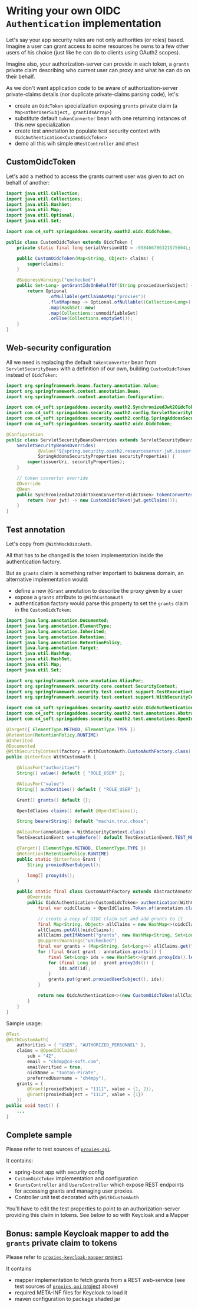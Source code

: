 # Writing your own OIDC `Authentication` implementation

Let's say your app security rules are not only authorities (or roles) based. Imagine a user can grant access to some resources he owns to a few other users of his choice (just like he can do to clients using OAuth2 scopes).

Imagine also, your authorization-server can provide in each token, a `grants` private claim describing who current user can proxy and what he can do on their behalf.

As we don't want application code to be aware of authorization-server private-claims details (nor duplicate private-claims parsing code), let's:
- create an `OidcToken` specialization exposing `grants` private claim (a `Map<otherUserSubject, grantIdsArray>`)
- substitute default `tokenConverter` bean with one returning instances of this new specialization
- create test annotation to populate test security context with `OidcAuthentication<CustomOidcToken>`
- demo all this wih simple `@RestController` and `@Test`

## CustomOidcToken
Let's add a method to access the grants current user was given to act on behalf of another:
``` java
import java.util.Collection;
import java.util.Collections;
import java.util.HashSet;
import java.util.Map;
import java.util.Optional;
import java.util.Set;

import com.c4_soft.springaddons.security.oauth2.oidc.OidcToken;

public class CustomOidcToken extends OidcToken {
	private static final long serialVersionUID = -958466786321575604L;

	public CustomOidcToken(Map<String, Object> claims) {
		super(claims);
	}

	@SuppressWarnings("unchecked")
	public Set<Long> getGrantIdsOnBehalfOf(String proxiedUserSubject) {
		return Optional
				.ofNullable(getClaimAsMap("proxies"))
				.flatMap(map -> Optional.ofNullable((Collection<Long>) map.get(proxiedUserSubject)))
				.map(HashSet::new)
				.map(Collections::unmodifiableSet)
				.orElse(Collections.emptySet());
	}
}
```

## Web-security configuration
All we need is replacing the default `tokenConverter` bean from `ServletSecurityBeans` with a definition of our own, building `CustomOidcToken` instead of `OidcToken`:
``` java
import org.springframework.beans.factory.annotation.Value;
import org.springframework.context.annotation.Bean;
import org.springframework.context.annotation.Configuration;

import com.c4_soft.springaddons.security.oauth2.SynchronizedJwt2OidcTokenConverter;
import com.c4_soft.springaddons.security.oauth2.config.ServletSecurityBeans;
import com.c4_soft.springaddons.security.oauth2.config.SpringAddonsSecurityProperties;
import com.c4_soft.springaddons.security.oauth2.oidc.OidcToken;

@Configuration
public class ServletSecurityBeansOverrides extends ServletSecurityBeans {
	ServletSecurityBeansOverrides(
			@Value("${spring.security.oauth2.resourceserver.jwt.issuer-uri}") String issuerUri,
			SpringAddonsSecurityProperties securityProperties) {
		super(issuerUri, securityProperties);
	}

	// token converter override
	@Override
	@Bean
	public SynchronizedJwt2OidcTokenConverter<OidcToken> tokenConverter() {
		return (var jwt) -> new CustomOidcToken(jwt.getClaims());
	}
}
```

## Test annotation
Let's copy from `@WithMockOidcAuth`.

All that has to be changed is the token implementation inside the authentication factory.

But as `grants` claim is something rather important to buisness domain, an alternative implementation would:
- define a new `@Grant` annotation to describe the proxy given by a user
- expose a `grants` attribute to `@WithCustomAuth`
- authentication factory would parse this property to set the `grants` claim in the `CustomOidcToken`:
``` java
import java.lang.annotation.Documented;
import java.lang.annotation.ElementType;
import java.lang.annotation.Inherited;
import java.lang.annotation.Retention;
import java.lang.annotation.RetentionPolicy;
import java.lang.annotation.Target;
import java.util.HashMap;
import java.util.HashSet;
import java.util.Map;
import java.util.Set;

import org.springframework.core.annotation.AliasFor;
import org.springframework.security.core.context.SecurityContext;
import org.springframework.security.test.context.support.TestExecutionEvent;
import org.springframework.security.test.context.support.WithSecurityContext;

import com.c4_soft.springaddons.security.oauth2.oidc.OidcAuthentication;
import com.c4_soft.springaddons.security.oauth2.test.annotations.AbstractAnnotatedAuthenticationBuilder;
import com.c4_soft.springaddons.security.oauth2.test.annotations.OpenIdClaims;

@Target({ ElementType.METHOD, ElementType.TYPE })
@Retention(RetentionPolicy.RUNTIME)
@Inherited
@Documented
@WithSecurityContext(factory = WithCustomAuth.CustomAuthFactory.class)
public @interface WithCustomAuth {

	@AliasFor("authorities")
	String[] value() default { "ROLE_USER" };

	@AliasFor("value")
	String[] authorities() default { "ROLE_USER" };

	Grant[] grants() default {};

	OpenIdClaims claims() default @OpenIdClaims();

	String bearerString() default "machin.truc.chose";

	@AliasFor(annotation = WithSecurityContext.class)
	TestExecutionEvent setupBefore() default TestExecutionEvent.TEST_METHOD;

	@Target({ ElementType.METHOD, ElementType.TYPE })
	@Retention(RetentionPolicy.RUNTIME)
	public static @interface Grant {
		String proxiedUserSubject();

		long[] proxyIds();
	}

	public static final class CustomAuthFactory extends AbstractAnnotatedAuthenticationBuilder<WithCustomAuth, OidcAuthentication<CustomOidcToken>> {
		@Override
		public OidcAuthentication<CustomOidcToken> authentication(WithCustomAuth annotation) {
			final var oidcClaims = OpenIdClaims.Token.of(annotation.claims());

			// create a copy of OIDC claim-set and add grants to it
			final Map<String, Object> allClaims = new HashMap<>(oidcClaims);
			allClaims.putAll(oidcClaims);
			allClaims.putIfAbsent("grants", new HashMap<String, Set<Long>>());
			@SuppressWarnings("unchecked")
			final var grants = (Map<String, Set<Long>>) allClaims.get("grants");
			for (final Grant grant : annotation.grants()) {
				final Set<Long> ids = new HashSet<>(grant.proxyIds().length);
				for (final Long id : grant.proxyIds()) {
					ids.add(id);
				}
				grants.put(grant.proxiedUserSubject(), ids);
			}

			return new OidcAuthentication<>(new CustomOidcToken(allClaims), authorities(annotation.authorities()), annotation.bearerString());
		}
	}
}
```
Sample usage:
``` java
@Test
@WithCustomAuth(
    authorities = { "USER", "AUTHORIZED_PERSONNEL" },
    claims = @OpenIdClaims(
        sub = "42",
        email = "ch4mp@c4-soft.com",
        emailVerified = true,
        nickName = "Tonton-Pirate",
        preferredUsername = "ch4mpy"),
    grants = {
        @Grant(proxiedSubject = "1111", value = {1, 2}),
        @Grant(proxiedSubject = "1112", value = {1})
    })
public void test() {
    ...
}
```

## Complete sample
Please refer to test sources of [`proxies-api`](https://github.com/ch4mpy/starter/tree/master/api/webmvc/proxies-api).

It contains:
- spring-boot app with security config
- `CustomOidcToken` implementation and configuration
- `GrantsController` and `UsersController` which expose REST endpoints for accessing grants and managing user proxies.
- Controller unit test decorated with `@WithCustomAuth`

You'll have to edit the test properties to point to an authorization-server providing this claim in tokens. See below to so with Keycloak and a Mapper

## Bonus: sample Keycloak mapper to add the `grants` private claim to tokens
Please refer to [`proxies-keycloak-mapper` project](https://github.com/ch4mpy/starter/tree/master/api/webmvc/proxies-keycloak-mapper).

It contains
- mapper implementation to fetch grants from a REST web-service (see test sources of [`proxies-api` project](https://github.com/ch4mpy/spring-addons/tree/master/grants-api) above)
- required META-INF files for Keycloak to load it
- maven configuration to package shaded jar